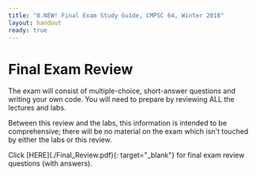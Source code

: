 ```yaml
---
title: "0.NEW! Final Exam Study Guide, CMPSC 64, Winter 2018"
layout: handout
ready: true
---
```

<h1>Final Exam Review</h1>
<p>
  The exam will consist of multiple-choice, short-answer questions and writing your own code. You will need to prepare by reviewing ALL the lectures and labs.
</p>
<p>
Between this review and the labs, this information is intended to be comprehensive; there will be no material on the exam which isn't touched by either the labs or this review.
</p>
<p>
Click [HERE](./Final_Review.pdf){: target="_blank"} for final exam review questions (with answers).
</p>

